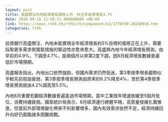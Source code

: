 ```yaml
---
layout: post
title: 高盛關注內地經濟增長風險上升　料全年經濟增長4.7%
date: 2024-09-16 11:56:21.000000000 +08:00
link: https://news.rthk.hk/rthk/ch/component/k2/1770790-20240916.htm
categories: rthk
---
```


投資銀行高盛關注，內地未能實現全年經濟增長約5%目標的風險正在上升，需要採取更多需求側寬鬆措施的緊迫性亦愈來愈大。高盛將內地今年經濟增長預測，由早前的4.9%，下調至4.7%，是兩個月以來第2度下調，因8月經濟增長數據普遍低於市場預期。

高盛報告指出，內地出口依然強勁，但國內需求仍然低迷，第3季按季增長趨勢似乎較先前假設疲弱，第3季按季增長預測由原來的6.2%降至4%，至於第4季按季增長預測就由4.2%調高至5.5%。

內地8月重要宏觀經濟數據普遍差過市場預期，當中工業按年增速放緩至5個月低位，消費持續疲弱。國家統計局表示，8月經濟運行總體平穩，高質量發展扎實推進，但當前外部環境變化帶來不利影響增多，國內有效需求依然不足，經濟持續回升向好仍面臨諸多困難挑戰。
